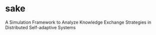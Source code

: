 # sake
A Simulation Framework to Analyze Knowledge Exchange Strategies in Distributed Self-adaptive Systems
